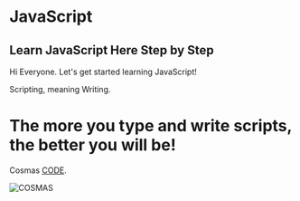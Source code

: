 # JavaScript

## Learn JavaScript Here Step by Step

Hi Everyone. Let's get started learning JavaScript!

Scripting, meaning Writing.

# The more you type and write scripts, the better you will be!

Cosmas [CODE](https://github.com/christophertopalian).


![COSMAS]([https://myoctocat.com/assets/images/base-octocat.svg](https://collegeofscripting.weebly.com/uploads/6/4/4/8/64482293/college-sign_orig.gif))
